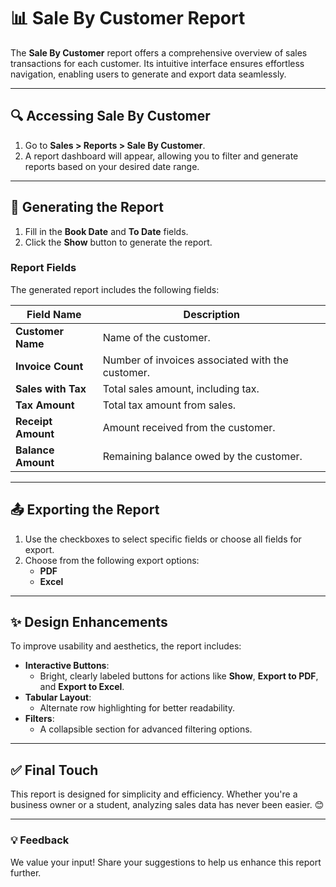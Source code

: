 # 📊 Sale By Customer Report

The **Sale By Customer** report offers a comprehensive overview of sales transactions for each customer. Its intuitive interface ensures effortless navigation, enabling users to generate and export data seamlessly.

---

## **🔍 Accessing Sale By Customer**
1. Go to **Sales > Reports > Sale By Customer**.
2. A report dashboard will appear, allowing you to filter and generate reports based on your desired date range.

---

## **📅 Generating the Report**
1. Fill in the **Book Date** and **To Date** fields.
2. Click the **Show** button to generate the report.

### **Report Fields**
The generated report includes the following fields:

| **Field Name**       | **Description**                             |
|-----------------------|---------------------------------------------|
| **Customer Name**     | Name of the customer.                      |
| **Invoice Count**     | Number of invoices associated with the customer. |
| **Sales with Tax**    | Total sales amount, including tax.          |
| **Tax Amount**        | Total tax amount from sales.               |
| **Receipt Amount**    | Amount received from the customer.         |
| **Balance Amount**    | Remaining balance owed by the customer.    |

---

## **📤 Exporting the Report**
1. Use the checkboxes to select specific fields or choose all fields for export.
2. Choose from the following export options:
   - **PDF**
   - **Excel**

---

## **✨ Design Enhancements**
To improve usability and aesthetics, the report includes:

- **Interactive Buttons**:
  - Bright, clearly labeled buttons for actions like **Show**, **Export to PDF**, and **Export to Excel**.
- **Tabular Layout**:
  - Alternate row highlighting for better readability.
- **Filters**:
  - A collapsible section for advanced filtering options.

---

## **✅ Final Touch**
This report is designed for simplicity and efficiency. Whether you're a business owner or a student, analyzing sales data has never been easier. 😊

---

### **💡 Feedback**
We value your input! Share your suggestions to help us enhance this report further.
